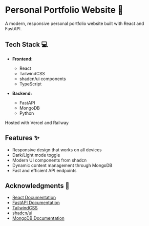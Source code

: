 # Personal Portfolio Website 🚀

A modern, responsive personal portfolio website built with React and FastAPI.

## Tech Stack 💻

- **Frontend:**
  - React
  - TailwindCSS
  - shadcn/ui components
  - TypeScript

- **Backend:**
  - FastAPI
  - MongoDB
  - Python
 
Hosted with Vercel and Railway

## Features ✨

- Responsive design that works on all devices
- Dark/Light mode toggle
- Modern UI components from shadcn
- Dynamic content management through MongoDB
- Fast and efficient API endpoints

## Acknowledgments 🙏

- [React Documentation](https://reactjs.org/)
- [FastAPI Documentation](https://fastapi.tiangolo.com/)
- [TailwindCSS](https://tailwindcss.com/)
- [shadcn/ui](https://ui.shadcn.com/)
- [MongoDB Documentation](https://docs.mongodb.com/)
